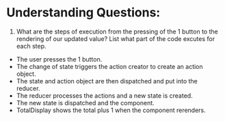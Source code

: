 # Understanding Questions:
1. What are the steps of execution from the pressing of the 1 button to the rendering of our updated value? List what part of the code excutes for each step.
* The user presses the 1 button.
* The change of state triggers the action creator to create an action object.
* The state and action  object are then dispatched and put into the reducer.
* The reducer processes the actions and a new state is created.
* The new state is dispatched and the component.
* TotalDisplay shows the total plus 1 when the component rerenders.
